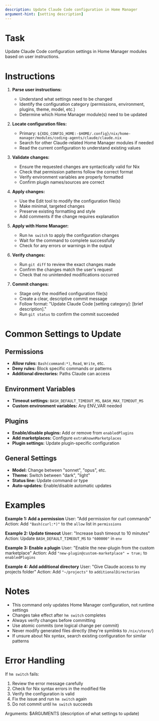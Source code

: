 ```yaml
---
description: Update Claude Code configuration in Home Manager
argument-hint: [setting description]
---
```


# Task

Update Claude Code configuration settings in Home Manager modules based on user instructions.

# Instructions

1. **Parse user instructions:**
   - Understand what settings need to be changed
   - Identify the configuration category (permissions, environment, plugins, theme, model, etc.)
   - Determine which Home Manager module(s) need to be updated

2. **Locate configuration files:**
   - Primary: `${XDG_CONFIG_HOME:-$HOME/.config}/nix/home-manager/modules/coding-agents/claude/claude.nix`
   - Search for other Claude-related Home Manager modules if needed
   - Read the current configuration to understand existing values

3. **Validate changes:**
   - Ensure the requested changes are syntactically valid for Nix
   - Check that permission patterns follow the correct format
   - Verify environment variables are properly formatted
   - Confirm plugin names/sources are correct

4. **Apply changes:**
   - Use the Edit tool to modify the configuration file(s)
   - Make minimal, targeted changes
   - Preserve existing formatting and style
   - Add comments if the change requires explanation

5. **Apply with Home Manager:**
   - Run `hm switch` to apply the configuration changes
   - Wait for the command to complete successfully
   - Check for any errors or warnings in the output

6. **Verify changes:**
   - Run `git diff` to review the exact changes made
   - Confirm the changes match the user's request
   - Check that no unintended modifications occurred

7. **Commit changes:**
   - Stage only the modified configuration file(s)
   - Create a clear, descriptive commit message
   - Follow format: "Update Claude Code [setting category]: [brief description]."
   - Run `git status` to confirm the commit succeeded

# Common Settings to Update

## Permissions
- **Allow rules:** `Bash(command:*)`, `Read`, `Write`, etc.
- **Deny rules:** Block specific commands or patterns
- **Additional directories:** Paths Claude can access

## Environment Variables
- **Timeout settings:** `BASH_DEFAULT_TIMEOUT_MS`, `BASH_MAX_TIMEOUT_MS`
- **Custom environment variables:** Any ENV_VAR needed

## Plugins
- **Enable/disable plugins:** Add or remove from `enabledPlugins`
- **Add marketplaces:** Configure `extraKnownMarketplaces`
- **Plugin settings:** Update plugin-specific configuration

## General Settings
- **Model:** Change between "sonnet", "opus", etc.
- **Theme:** Switch between "dark", "light"
- **Status line:** Update command or type
- **Auto-updates:** Enable/disable automatic updates

# Examples

**Example 1: Add a permission**
User: "Add permission for curl commands"
Action: Add `"Bash(curl:*)"` to the `allow` list in `permissions`

**Example 2: Update timeout**
User: "Increase bash timeout to 10 minutes"
Action: Update `BASH_DEFAULT_TIMEOUT_MS` to `"600000"` in `env`

**Example 3: Enable a plugin**
User: "Enable the new-plugin from the custom marketplace"
Action: Add `"new-plugin@custom-marketplace" = true;` to `enabledPlugins`

**Example 4: Add additional directory**
User: "Give Claude access to my projects folder"
Action: Add `"~/projects"` to `additionalDirectories`

# Notes

- This command only updates Home Manager configuration, not runtime settings
- Changes take effect after `hm switch` completes
- Always verify changes before committing
- Use atomic commits (one logical change per commit)
- Never modify generated files directly (they're symlinks to `/nix/store/`)
- If unsure about Nix syntax, search existing configuration for similar patterns

# Error Handling

If `hm switch` fails:
1. Review the error message carefully
2. Check for Nix syntax errors in the modified file
3. Verify the configuration is valid
4. Fix the issue and run `hm switch` again
5. Do not commit until `hm switch` succeeds

Arguments: $ARGUMENTS (description of what settings to update)
